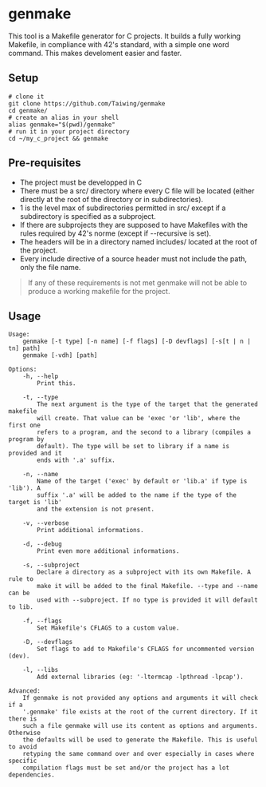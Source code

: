 # genmake

This tool is a Makefile generator for C projects. It builds a fully working
Makefile, in compliance with 42's standard, with a simple one word command. This
makes develoment easier and faster.

## Setup

```shell
# clone it
git clone https://github.com/Taiwing/genmake
cd genmake/
# create an alias in your shell
alias genmake="$(pwd)/genmake"
# run it in your project directory
cd ~/my_c_project && genmake
```

## Pre-requisites

- The project must be developped in C
- There must be a src/ directory where every C file will be located (either
  directly at the root of the directory or in subdirectories).
- 1 is the level max of subdirectories permitted in src/ except if a
  subdirectory is specified as a subproject.
- If there are subprojects they are supposed to have Makefiles with
  the rules required by 42's norme (except if --recursive is set).
- The headers will be in a directory named includes/ located
  at the root of the project.
- Every include directive of a source header must not include the path,
  only the file name.

> If any of these requirements is not met genmake will not be able to produce a
> working makefile for the project.

## Usage

```
Usage:
	genmake [-t type] [-n name] [-f flags] [-D devflags] [-s[t | n | tn] path]
	genmake [-vdh] [path]

Options:
    -h, --help
        Print this.

    -t, --type
        The next argument is the type of the target that the generated makefile
        will create. That value can be 'exec 'or 'lib', where the first one
        refers to a program, and the second to a library (compiles a program by
        default). The type will be set to library if a name is provided and it
        ends with '.a' suffix.

    -n, --name
        Name of the target ('exec' by default or 'lib.a' if type is 'lib'). A
        suffix '.a' will be added to the name if the type of the target is 'lib'
        and the extension is not present.

    -v, --verbose
        Print additional informations.

    -d, --debug
        Print even more additional informations.

    -s, --subproject
        Declare a directory as a subproject with its own Makefile. A rule to
        make it will be added to the final Makefile. --type and --name can be
        used with --subproject. If no type is provided it will default to lib.

    -f, --flags
        Set Makefile's CFLAGS to a custom value.

    -D, --devflags
        Set flags to add to Makefile's CFLAGS for uncommented version (dev).

    -l, --libs
        Add external libraries (eg: '-ltermcap -lpthread -lpcap').

Advanced:
    If genmake is not provided any options and arguments it will check if a
    '.genmake' file exists at the root of the current directory. If it there is
    such a file genmake will use its content as options and arguments. Otherwise
    the defaults will be used to generate the Makefile. This is useful to avoid
    retyping the same command over and over especially in cases where specific
    compilation flags must be set and/or the project has a lot dependencies.
```
